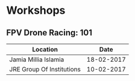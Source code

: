 # Workshops
## FPV Drone Racing: 101
| Location | Date |
| --- | --- |
| Jamia Millia Islamia | 18-02-2017 |
| JRE Group Of Institutions | 10-02-2017 |
